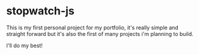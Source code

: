 # stopwatch-js

This is my first personal project for my portfolio, it's really simple and straight forward but it's also the first of many projects i'm planning to build.

I'll do my best!
